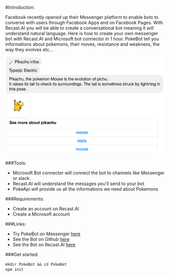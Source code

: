 #Introduction:

Facebook recently opened up their Messenger platform to enable bots to converse with users through Facebook Apps and on Facebook Pages. With Recast.AI you will be able to create a conversational bot meaning it will understand natural language.
Here is how to create your own messenger bot with Recast.AI and Microsoft bot connector in 1 hour.
PokeBot tell you informations about pokemons, their moves, resistance and weakness, the way they evolves etc…

![Screen Pokebot](./pictures/recast-ai-info-pikachu.png)

###Tools:

- Microsoft Bot connector will connect the bot to channels like Messenger or slack.
- Recast.AI will understand the messages you’ll send to your bot
- PokeApi will provide us all the informations we need about Pokemons

###Requirements:

- Create an account on Recast.AI
- Create a Microsoft account

###Links:

- Try PokeBot on Messenger [here](https://www.facebook.com/Pokebot-1549503468692232/)
- See the Bot on Github [here](https://github.com/recastAI)
- See the Bot on Recast.AI [here](https://recast.ai/hugo-cherchi/pokebotv2)

###Get started:

    mkdir PokeBot && cd PokeBot
    npm init
